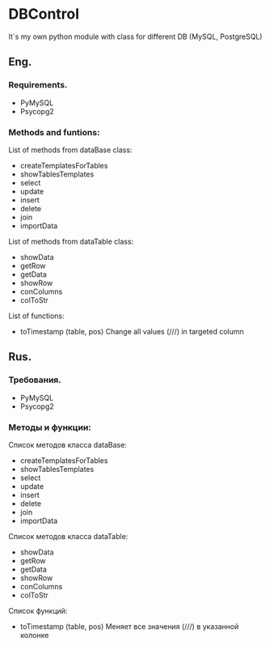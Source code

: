 # DBControl
It`s my own python module with class for different DB (MySQL, PostgreSQL)
## Eng.
### Requirements.
- PyMySQL
- Psycopg2
### Methods and funtions:

List of methods from dataBase class:

- createTemplatesForTables
- showTablesTemplates
- select
- update
- insert
- delete
- join
- importData

List of methods from dataTable class:

- showData
- getRow
- getData
- showRow
- conColumns
- colToStr

List of functions:

- toTimestamp (table, pos)
  Change all values (///) in targeted column  
   
## Rus.
### Требования.
- PyMySQL
- Psycopg2
### Методы и функции:

Список методов класса dataBase:

- createTemplatesForTables
- showTablesTemplates
- select
- update
- insert
- delete
- join
- importData

Список методов класса dataTable:

- showData
- getRow
- getData
- showRow
- conColumns
- colToStr

Список функций:

- toTimestamp (table, pos)
  Меняет все значения (///) в указанной колонке  
